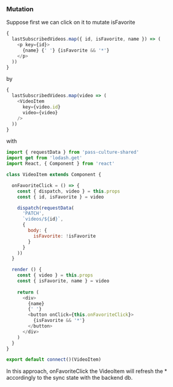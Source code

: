 ### Mutation

Suppose first we can click on it to mutate isFavorite

```javascript
{
  lastSubscribedVideos.map({ id, isFavorite, name }) => (
    <p key={id}>
      {name} {' '} {isFavorite && '*'}
    </p>
  ))
}
```
by

```javascript
{
  lastSubscribedVideos.map(video => (
    <VideoItem
      key={video.id}
      video={video}
    />
  ))
}
```

with

```javascript
import { requestData } from 'pass-culture-shared'
import get from 'lodash.get'
import React, { Component } from 'react'

class VideoItem extends Component {

  onFavoriteClick = () => {
    const { dispatch, video } = this.props
    const { id, isFavorite } = video

    dispatch(requestData(
      'PATCH',
      `videos/${id}`,
      {
        body: {
          isFavorite: !isFavorite
        }
      }
    ))
  }

  render () {
    const { video } = this.props
    const { isFavorite, name } = video
    
    return (
      <div>
        {name}
        {' '}
        <button onClick={this.onFavoriteClick}>
          {isFavorite && '*'}
        </button>
      </div>
    )
  }
}

export default connect()(VideoItem)
```

In this approach, onFavoriteClick the VideoItem will refresh the * accordingly to the sync state with the backend db.
